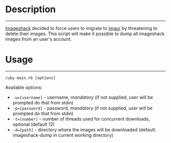 # Description
- - -
[Imageshack](http://www.imageshack.us) decided to force users to migrate to [imgur](http://imgur.com) by threatening to delete their images. This script will make it possible to dump all imageshack images from an user's account.

# Usage
- - -
`ruby main.rb [options]`

Available options:
* `-u=[username]` - username, *mandatory* (if not supplied, user will be prompted do that from stdin)
* `-p=[password]` - password, *mandatory* (if not supplied, user will be prompted do that from stdin)
* `-t=[number]` - number of threads used for concurrent downloads, optional (default 12)
* `-d=[path]` - directory where the images will be downloaded (default: imageshack-dump in current working directory)
